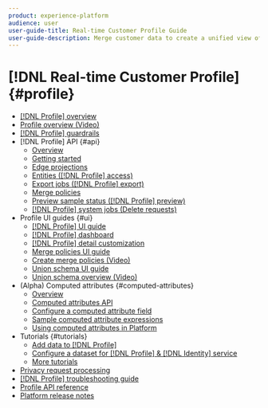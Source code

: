 ```yaml
---
product: experience-platform
audience: user
user-guide-title: Real-time Customer Profile Guide
user-guide-description: Merge customer data to create a unified view of customer interactions across channels.
---
```


# [!DNL Real-time Customer Profile] {#profile}

* [[!DNL Profile] overview](home.md)
* [Profile overview (Video)](video/profile-overview.md)
* [[!DNL Profile] guardrails](guardrails.md)
* [!DNL Profile] API {#api}
  * [Overview](api/overview.md)
  * [Getting started](api/getting-started.md)
  * [Edge projections](api/edge-projections.md)
  * [Entities ([!DNL Profile] access)](api/entities.md)
  * [Export jobs ([!DNL Profile] export)](api/export-jobs.md)
  * [Merge policies](api/merge-policies.md)
  * [Preview sample status ([!DNL Profile] preview)](api/preview-sample-status.md)
  * [[!DNL Profile] system jobs (Delete requests)](api/profile-system-jobs.md)
* Profile UI guides {#ui}
  * [[!DNL Profile] UI guide](ui/user-guide.md)
  * [[!DNL Profile] dashboard](ui/profile-dashboard.md)
  * [[!DNL Profile] detail customization](ui/profile-customization.md)
  * [Merge policies UI guide](ui/merge-policies.md)
  * [Create merge policies (Video)](video/create-merge-policies.md)
  * [Union schema UI guide](ui/union-schema.md)
  * [Union schema overview (Video)](video/union-schemas-overview.md)
* (Alpha) Computed attributes {#computed-attributes}
  * [Overview](computed-attributes/overview.md)
  * [Computed attributes API](computed-attributed/ca-api.md)
  * [Configure a computed attribute field](computed-attributes/configure-ui.md)
  * [Sample computed attribute expressions](computed-attributes/expressions.md)
  * [Using computed attributes in Platform](computed-attributes/using-ca.md)
* Tutorials {#tutorials}
  * [Add data to [!DNL Profile]](tutorials/add-profile-data.md)
  * [Configure a dataset for [!DNL Profile] & [!DNL Identity] service](tutorials/dataset-configuration.md)
  * [More tutorials](https://experienceleague.adobe.com/docs/platform-learn/tutorials/overview.html)
* [Privacy request processing](privacy.md)
* [[!DNL Profile] troubleshooting guide](troubleshooting.md)
* [Profile API reference](https://www.adobe.io/apis/experienceplatform/home/api-reference.html#!acpdr/swagger-specs/real-time-customer-profile.yaml)
* [Platform release notes](https://www.adobe.com/go/platform-release-notes-en)